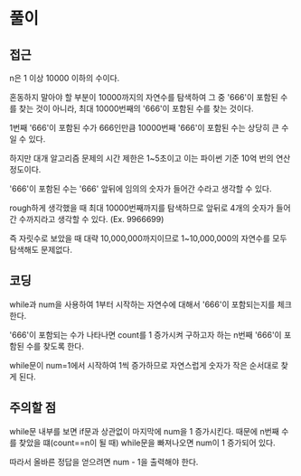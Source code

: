 # 풀이
## 접근
n은 1 이상 10000 이하의 수이다. 

혼동하지 말아야 할 부분이 10000까지의 자연수를 탐색하여 그 중 '666'이 포함된 수를 찾는 것이 아니라, 최대 10000번째의 '666'이 포함된 수를 찾는 것이다. 

1번째 '666'이 포함된 수가 666인만큼 10000번째 '666'이 포함된 수는 상당히 큰 수일 수 있다.


하지만 대개 알고리즘 문제의 시간 제한은 1~5초이고 이는 파이썬 기준 10억 번의 연산 정도이다.

'666'이 포함된 수는 '666' 앞뒤에 임의의 숫자가 들어간 수라고 생각할 수 있다. 

rough하게 생각했을 때 최대 10000번째까지를 탐색하므로 앞뒤로 4개의 숫자가 들어간 수까지라고 생각할 수 있다. (Ex. 9966699)

즉 자릿수로 보았을 때 대략 10,000,000까지이므로 1~10,000,000의 자연수를 모두 탐색해도 문제없다.

## 코딩
while과 num을 사용하여 1부터 시작하는 자연수에 대해서 '666'이 포함되는지를 체크한다.

'666'이 포함되는 수가 나타나면 count를 1 증가시켜 구하고자 하는 n번째 '666'이 포함된 수를 찾도록 한다.

while문이 num=1에서 시작하여 1씩 증가하므로 자연스럽게 숫자가 작은 순서대로 찾게 된다.

## 주의할 점
while문 내부를 보면 if문과 상관없이 마지막에 num을 1 증가시킨다. 때문에 n번째 수를 찾았을 떄(count==n이 될 때) while문을 빠져나오면 num이 1 증가되어 있다.

따라서 올바른 정답을 얻으려면 num - 1을 출력해야 한다.